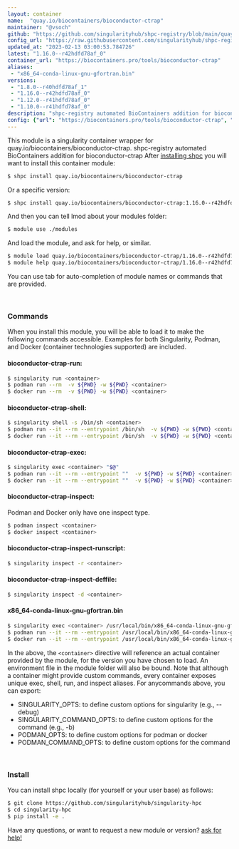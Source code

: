```yaml
---
layout: container
name:  "quay.io/biocontainers/bioconductor-ctrap"
maintainer: "@vsoch"
github: "https://github.com/singularityhub/shpc-registry/blob/main/quay.io/biocontainers/bioconductor-ctrap/container.yaml"
config_url: "https://raw.githubusercontent.com/singularityhub/shpc-registry/main/quay.io/biocontainers/bioconductor-ctrap/container.yaml"
updated_at: "2023-02-13 03:00:53.784726"
latest: "1.16.0--r42hdfd78af_0"
container_url: "https://biocontainers.pro/tools/bioconductor-ctrap"
aliases:
 - "x86_64-conda-linux-gnu-gfortran.bin"
versions:
 - "1.8.0--r40hdfd78af_1"
 - "1.16.0--r42hdfd78af_0"
 - "1.12.0--r41hdfd78af_0"
 - "1.10.0--r41hdfd78af_0"
description: "shpc-registry automated BioContainers addition for bioconductor-ctrap"
config: {"url": "https://biocontainers.pro/tools/bioconductor-ctrap", "maintainer": "@vsoch", "description": "shpc-registry automated BioContainers addition for bioconductor-ctrap", "latest": {"1.16.0--r42hdfd78af_0": "sha256:157cc91f356c64bd75d94ada2b468c084c714ff7a56936e0b51e41110629d3d5"}, "tags": {"1.8.0--r40hdfd78af_1": "sha256:4caaf1bc57b6f492dbf92bbd654d6d0723ace99116c1d72090ddb432f6b0102b", "1.16.0--r42hdfd78af_0": "sha256:157cc91f356c64bd75d94ada2b468c084c714ff7a56936e0b51e41110629d3d5", "1.12.0--r41hdfd78af_0": "sha256:d4a74d6059e03e71b1fc2a82c0e8530b390e297d23dfd1ece029ea78979431a8", "1.10.0--r41hdfd78af_0": "sha256:278e68d4f41d8e45d3a301086c150cd8188d3c31521ce0b3ade82bbe4b09219c"}, "docker": "quay.io/biocontainers/bioconductor-ctrap", "aliases": {"x86_64-conda-linux-gnu-gfortran.bin": "/usr/local/bin/x86_64-conda-linux-gnu-gfortran.bin"}}
---
```


This module is a singularity container wrapper for quay.io/biocontainers/bioconductor-ctrap.
shpc-registry automated BioContainers addition for bioconductor-ctrap
After [installing shpc](#install) you will want to install this container module:


```bash
$ shpc install quay.io/biocontainers/bioconductor-ctrap
```

Or a specific version:

```bash
$ shpc install quay.io/biocontainers/bioconductor-ctrap:1.16.0--r42hdfd78af_0
```

And then you can tell lmod about your modules folder:

```bash
$ module use ./modules
```

And load the module, and ask for help, or similar.

```bash
$ module load quay.io/biocontainers/bioconductor-ctrap/1.16.0--r42hdfd78af_0
$ module help quay.io/biocontainers/bioconductor-ctrap/1.16.0--r42hdfd78af_0
```

You can use tab for auto-completion of module names or commands that are provided.

<br>

### Commands

When you install this module, you will be able to load it to make the following commands accessible.
Examples for both Singularity, Podman, and Docker (container technologies supported) are included.

#### bioconductor-ctrap-run:

```bash
$ singularity run <container>
$ podman run --rm  -v ${PWD} -w ${PWD} <container>
$ docker run --rm  -v ${PWD} -w ${PWD} <container>
```

#### bioconductor-ctrap-shell:

```bash
$ singularity shell -s /bin/sh <container>
$ podman run --it --rm --entrypoint /bin/sh  -v ${PWD} -w ${PWD} <container>
$ docker run --it --rm --entrypoint /bin/sh  -v ${PWD} -w ${PWD} <container>
```

#### bioconductor-ctrap-exec:

```bash
$ singularity exec <container> "$@"
$ podman run --it --rm --entrypoint ""  -v ${PWD} -w ${PWD} <container> "$@"
$ docker run --it --rm --entrypoint ""  -v ${PWD} -w ${PWD} <container> "$@"
```

#### bioconductor-ctrap-inspect:

Podman and Docker only have one inspect type.

```bash
$ podman inspect <container>
$ docker inspect <container>
```

#### bioconductor-ctrap-inspect-runscript:

```bash
$ singularity inspect -r <container>
```

#### bioconductor-ctrap-inspect-deffile:

```bash
$ singularity inspect -d <container>
```


#### x86_64-conda-linux-gnu-gfortran.bin

```bash
$ singularity exec <container> /usr/local/bin/x86_64-conda-linux-gnu-gfortran.bin
$ podman run --it --rm --entrypoint /usr/local/bin/x86_64-conda-linux-gnu-gfortran.bin   -v ${PWD} -w ${PWD} <container> -c " $@"
$ docker run --it --rm --entrypoint /usr/local/bin/x86_64-conda-linux-gnu-gfortran.bin   -v ${PWD} -w ${PWD} <container> -c " $@"
```



In the above, the `<container>` directive will reference an actual container provided
by the module, for the version you have chosen to load. An environment file in the
module folder will also be bound. Note that although a container
might provide custom commands, every container exposes unique exec, shell, run, and
inspect aliases. For anycommands above, you can export:

 - SINGULARITY_OPTS: to define custom options for singularity (e.g., --debug)
 - SINGULARITY_COMMAND_OPTS: to define custom options for the command (e.g., -b)
 - PODMAN_OPTS: to define custom options for podman or docker
 - PODMAN_COMMAND_OPTS: to define custom options for the command

<br>

### Install

You can install shpc locally (for yourself or your user base) as follows:

```bash
$ git clone https://github.com/singularityhub/singularity-hpc
$ cd singularity-hpc
$ pip install -e .
```

Have any questions, or want to request a new module or version? [ask for help!](https://github.com/singularityhub/singularity-hpc/issues)